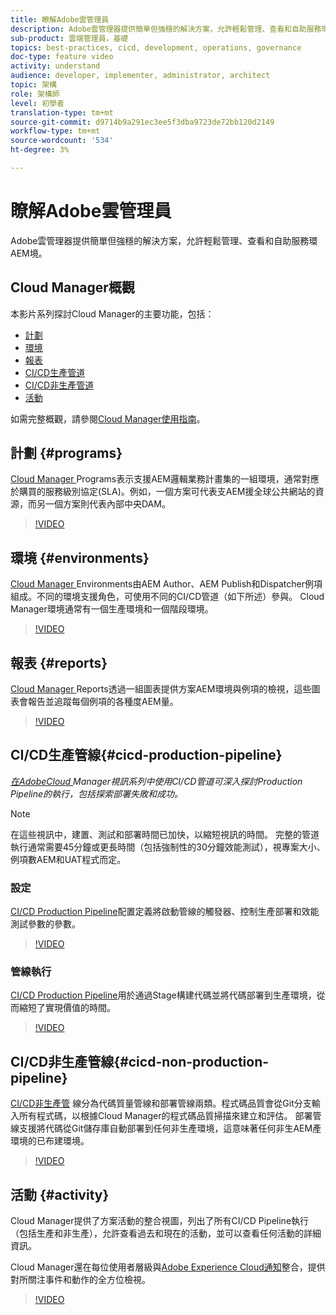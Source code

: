 ```yaml
---
title: 瞭解Adobe雲管理員
description: Adobe雲管理器提供簡單但強穩的解決方案，允許輕鬆管理、查看和自助服務環AEM境。
sub-product: 雲端管理員，基礎
topics: best-practices, cicd, development, operations, governance
doc-type: feature video
activity: understand
audience: developer, implementer, administrator, architect
topic: 架構
role: 架構師
level: 初學者
translation-type: tm+mt
source-git-commit: d9714b9a291ec3ee5f3dba9723de72bb120d2149
workflow-type: tm+mt
source-wordcount: '534'
ht-degree: 3%

---
```



# 瞭解Adobe雲管理員

Adobe雲管理器提供簡單但強穩的解決方案，允許輕鬆管理、查看和自助服務環AEM境。

## Cloud Manager概觀

本影片系列探討Cloud Manager的主要功能，包括：

* [計劃](#programs)
* [環境](#environments)
* [報表](#reports)
* [CI/CD生產管道](#cicd-production-pipeline)
* [CI/CD非生產管道](#cicd-non-production-pipeline)
* [活動](#activity)

如需完整概觀，請參閱[Cloud Manager使用指南](https://docs.adobe.com/content/help/zh-Hant/experience-manager-cloud-manager/using/introduction-to-cloud-manager.html)。

## 計劃 {#programs}

[Cloud Manager ](https://docs.adobe.com/content/help/en/experience-manager-cloud-manager/using/getting-started/setting-up-program.html) Programs表示支援AEM邏輯業務計畫集的一組環境，通常對應於購買的服務級別協定(SLA)。例如，一個方案可代表支AEM援全球公共網站的資源，而另一個方案則代表內部中央DAM。

>[!VIDEO](https://video.tv.adobe.com/v/26313/?quality=12&learn=on)

## 環境 {#environments}

[Cloud Manager ](https://docs.adobe.com/content/help/en/experience-manager-cloud-manager/using/how-to-use/manage-your-environment.html) Environments由AEM Author、AEM Publish和Dispatcher例項組成。不同的環境支援角色，可使用不同的CI/CD管道（如下所述）參與。 Cloud Manager環境通常有一個生產環境和一個階段環境。

>[!VIDEO](https://video.tv.adobe.com/v/26318/?quality=12&learn=on)

## 報表 {#reports}

[Cloud Manager ](https://docs.adobe.com/content/help/en/experience-manager-cloud-manager/using/how-to-use/monitor-your-environments.html) Reports透過一組圖表提供方案AEM環境與例項的檢視，這些圖表會報告並追蹤每個例項的各種度AEM量。

>[!VIDEO](https://video.tv.adobe.com/v/26315/?quality=12&learn=on)

## CI/CD生產管線{#cicd-production-pipeline}

*[在AdobeCloud ](./use-the-cicd-pipeline-in-cloud-manager-for-aem.md) Manager視訊系列中使用CI/CD管道可深入探討Production Pipeline的執行，包括探索部署失敗和成功。*

>[!NOTE]
>
> 在這些視訊中，建置、測試和部署時間已加快，以縮短視訊的時間。 完整的管道執行通常需要45分鐘或更長時間（包括強制性的30分鐘效能測試），視專案大小、例項數AEM和UAT程式而定。

### 設定

[CI/CD Production Pipeline](https://docs.adobe.com/content/help/en/experience-manager-cloud-manager/using/how-to-use/configuring-pipeline.html)配置定義將啟動管線的觸發器、控制生產部署和效能測試參數的參數。

>[!VIDEO](https://video.tv.adobe.com/v/26314/?quality=12&learn=on)

### 管線執行

[CI/CD Production Pipeline](https://docs.adobe.com/content/help/en/experience-manager-cloud-manager/using/how-to-use/deploying-code.html)用於通過Stage構建代碼並將代碼部署到生產環境，從而縮短了實現價值的時間。

>[!VIDEO](https://video.tv.adobe.com/v/26317/?quality=12&learn=on)

## CI/CD非生產管線{#cicd-non-production-pipeline}

[CI/CD非生產管](https://docs.adobe.com/content/help/en/experience-manager-cloud-manager/using/how-to-use/configuring-pipeline.html#non-production--code-quality-only-pipelines) 線分為代碼質量管線和部署管線兩類。程式碼品質會從Git分支輸入所有程式碼，以根據Cloud Manager的程式碼品質掃描來建立和評估。 部署管線支援將代碼從Git儲存庫自動部署到任何非生產環境，這意味著任何非生AEM產環境的已布建環境。

>[!VIDEO](https://video.tv.adobe.com/v/26316/?quality=12&learn=on)

## 活動 {#activity}

Cloud Manager提供了方案活動的整合視圖，列出了所有CI/CD Pipeline執行（包括生產和非生產），允許查看過去和現在的活動，並可以查看任何活動的詳細資訊。

Cloud Manager還在每位使用者層級與[Adobe Experience Cloud通知](https://docs.adobe.com/content/help/en/experience-manager-cloud-manager/using/how-to-use/notifications.html)整合，提供對所關注事件和動作的全方位檢視。

>[!VIDEO](https://video.tv.adobe.com/v/26319/?quality=12&learn=on)
